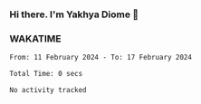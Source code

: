 ### Hi there. I'm Yakhya Diome 👋

### WAKATIME
<!--START_SECTION:waka-->

```txt
From: 11 February 2024 - To: 17 February 2024

Total Time: 0 secs

No activity tracked
```

<!--END_SECTION:waka-->
